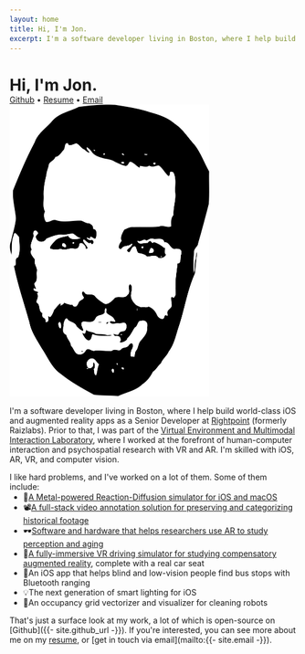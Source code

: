 ```yaml
---
layout: home
title: Hi, I'm Jon.
excerpt: I'm a software developer living in Boston, where I help build world-class iOS and augmented reality apps as a Senior Developer at Rightpoint (formerly Raizlabs). Prior to that, I was part of the Virtual Environment and Multimodal Interaction Laboratory, where I worked at the forefront of human-computer interaction and psychospatial research with VR and AR. I'm skilled with iOS, AR, VR, and computer vision.
---
```


<style>
.emoji-bullet::before {
    top: unset !important;
    background-color: unset !important;
}

.emoji-bullet-pizza::before {
    content: "🍕" !important;
}

.emoji-bullet-film-reel::before {
    content: "📽️" !important;
}

.emoji-bullet-sunglasses::before {
    content: "🕶️" !important;
}

.emoji-bullet-car::before {
    content: "🚙" !important;
}

.emoji-bullet-signpost::before {
    content: "🚏" !important;
}

.emoji-bullet-light-bulb::before {
    content: "💡" !important;
}

.emoji-bullet-robot::before {
    content: "🤖" !important;
}
</style>

<div class="flex flex-row" style="margin-bottom: 0.8888889em;">
    <div class="flex flex-col">
        <h1 class="" style="margin-bottom: 0;">Hi, I'm Jon.</h1>
        <span>
        <a href="{{- site.github_url -}}">Github</a>   •   <a href="{{- '/resume' | relative_url -}}">Resume</a>   •   <a href="mailto:{{- site.email -}}">Email</a>
        </span>
    </div>
    <div class="ml-4">
        <img id="face-svg" class="h-20 md:h-20 lg:h-24 bg-white rounded-md p-1" style="width:auto;margin-top:0;margin-bottom:0;" src="/assets/images/posterized_simplified.svg" width="349" height="511" aria-hidden="true">
    </div>
</div>

I'm a software developer living in Boston, where I help build world-class iOS and augmented reality apps as a Senior Developer at [Rightpoint](https://www.rightpoint.com/) (formerly Raizlabs). Prior to that, I was part of the [Virtual Environment and Multimodal Interaction Laboratory](https://umaine.edu/vemi/), where I worked at the forefront of human-computer interaction and psychospatial research with VR and AR. I'm skilled with iOS, AR, VR, and computer vision.

<p style="margin-bottom: 0;">
I like hard problems, and I've worked on a lot of them. Some of them include:
</p>
<ul style="margin-top: 0.1em;">
<li class="emoji-bullet emoji-bullet-pizza"><a href="/apps/liquid-math">A Metal-powered Reaction-Diffusion simulator for iOS and macOS</a></li>
<li class="emoji-bullet emoji-bullet-film-reel"><a href="https://github.com/colejd/waldorf">A full-stack video annotation solution for preserving and categorizing historical footage</a></li>
<li class="emoji-bullet emoji-bullet-sunglasses"><a href="https://github.com/colejd/kino">Software and hardware that helps researchers use AR to study perception and aging</a></li>
<li class="emoji-bullet emoji-bullet-car"><a href="https://cugr.umaine.edu/wp-content/uploads/sites/146/2013/04/2013_CUGR-ShowcaseAbstracts1.pdf">A fully-immersive VR driving simulator for studying compensatory augmented reality</a>, complete with a real car seat</li>
<li class="emoji-bullet emoji-bullet-signpost">An iOS app that helps blind and low-vision people find bus stops with Bluetooth ranging</li>
<li class="emoji-bullet emoji-bullet-light-bulb">The next generation of smart lighting for iOS</li>
<li class="emoji-bullet emoji-bullet-robot">An occupancy grid vectorizer and visualizer for cleaning robots</li>
</ul>

That's just a surface look at my work, a lot of which is open-source on [Github]({{- site.github_url -}}). If you're interested, you can see more about me on my [resume](/resume), or [get in touch via email](mailto:{{- site.email -}}).